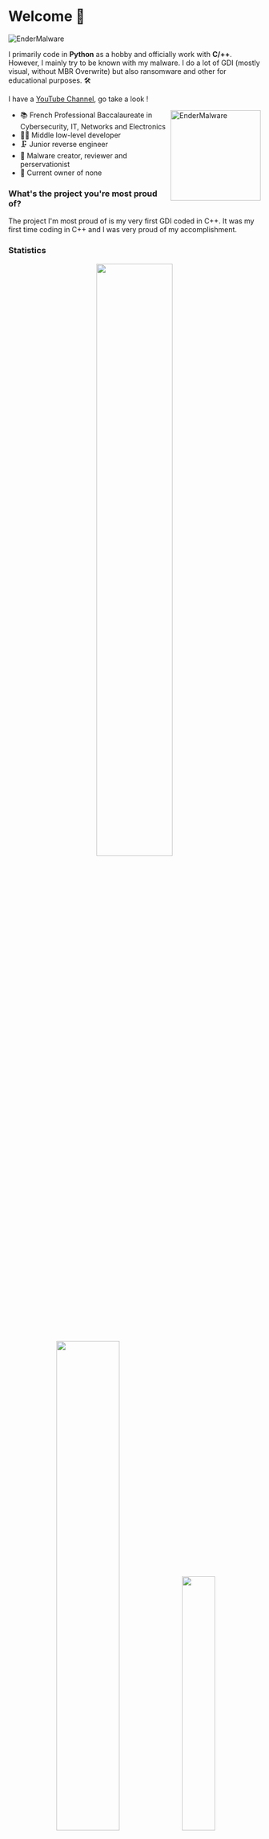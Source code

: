 # Welcome 👋

![EnderMalware](https://github.com/m3uscrapper/m3uscrapper/blob/main/f24ed682-1d4a-4e77-a154-7dc7a2793e8b-profile_banner-480.png)

I primarily code in **Python** as a hobby and officially work with **C/++**.
However, I mainly try to be known with my malware. I do a lot of GDI (mostly visual, without MBR Overwrite) but also ransomware and other for educational purposes. 🛠

I have a [YouTube Channel](https://www.youtube.com/@EnderMalware/), go take a look !  

<img align="right" alt="EnderMalware" width="180" src="https://avatars.githubusercontent.com/u/95170769?v=4" />

* 📚 French Professional Baccalaureate in Cybersecurity, IT, Networks and Electronics
* 🐱‍💻 Middle low-level developer
* 🗜 Junior reverse engineer
* 💾 Malware creator, reviewer and perservationist
* 🦟 Current owner of none

### What's the project you're most proud of?
The project I'm most proud of is my very first GDI coded in C++. It was my first time coding in C++ and I was very proud of my accomplishment. 

### Statistics
<div align="center">
<img src="https://github-readme-stats.vercel.app/api?username=endermalware&theme=transparent&hide_border=true&include_all_commits=true&count_private=true" width="55%" /> </br>
<img src="https://github-readme-streak-stats.herokuapp.com/?user=endermalware&theme=transparent&hide_border=true" width="50%" />
<img src="https://github-readme-stats.vercel.app/api/top-langs/?username=endermalware&theme=transparent&hide_border=true&include_all_commits=true&count_private=true&layout=compact" width="36%" /> </br>
</div>

### Languages
![C](https://img.shields.io/badge/c-%2300599C.svg?style=for-the-badge&logo=c&logoColor=white) ![C++](https://img.shields.io/badge/c++-%2300599C.svg?style=for-the-badge&logo=c&logoColor=white)

